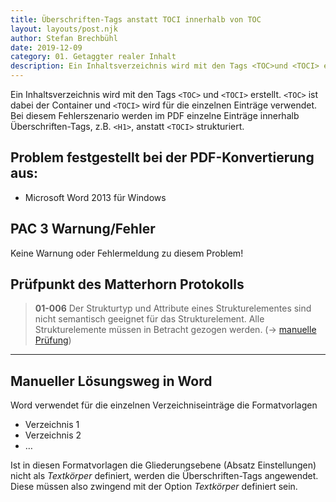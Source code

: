 ```yaml
---
title: Überschriften-Tags anstatt TOCI innerhalb von TOC
layout: layouts/post.njk
author: Stefan Brechbühl
date: 2019-12-09
category: 01. Getaggter realer Inhalt
description: Ein Inhaltsverzeichnis wird mit den Tags <TOC>und <TOCI> erstellt. <TOC> ist dabei der Container und <TOCI> wird für die einzelnen Einträge verwendet. Bei diesem Fehlerszenario werden im PDF einzelne Einträge innerhalb Überschriften-Tags, z.B. <H1>, anstatt <TOCI> strukturiert.
---
```


Ein Inhaltsverzeichnis wird mit den Tags `<TOC>` und `<TOCI>` erstellt. `<TOC>` ist dabei der Container und `<TOCI>` wird für die einzelnen Einträge verwendet. Bei diesem Fehlerszenario werden im PDF einzelne Einträge innerhalb Überschriften-Tags, z.B. `<H1>`, anstatt `<TOCI>` strukturiert.

## Problem festgestellt bei der PDF-Konvertierung aus:

- Microsoft Word 2013 für Windows

## PAC 3 Warnung/Fehler

Keine Warnung oder Fehlermeldung zu diesem Problem!

## Prüfpunkt des Matterhorn Protokolls

> **01-006** Der Strukturtyp und Attribute eines Strukturelementes sind nicht semantisch geeignet für das Strukturelement. Alle Strukturelemente müssen in Betracht gezogen werden. (→ [manuelle Prüfung](/de/glossary/#manuelle-prüfung))

---

## Manueller Lösungsweg in Word

Word verwendet für die einzelnen Verzeichniseinträge die Formatvorlagen

- Verzeichnis 1
- Verzeichnis 2
- …

Ist in diesen Formatvorlagen die Gliederungsebene (Absatz Einstellungen) nicht als _Textkörper_ definiert, werden die Überschriften-Tags angewendet. Diese müssen also zwingend mit der Option _Textkörper_ definiert sein.
